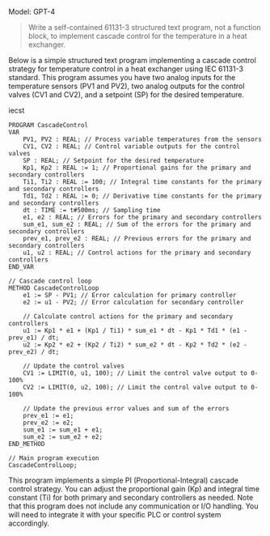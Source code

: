 Model: GPT-4

> Write a self-contained 61131-3 structured text program, not a function block, to implement cascade control for the temperature in a heat exchanger.

Below is a simple structured text program implementing a cascade control strategy for temperature control in a heat exchanger using IEC 61131-3 standard. This program assumes you have two analog inputs for the temperature sensors (PV1 and PV2), two analog outputs for the control valves (CV1 and CV2), and a setpoint (SP) for the desired temperature.

iecst

```iecst
PROGRAM CascadeControl
VAR
    PV1, PV2 : REAL; // Process variable temperatures from the sensors
    CV1, CV2 : REAL; // Control variable outputs for the control valves
    SP : REAL; // Setpoint for the desired temperature
    Kp1, Kp2 : REAL := 1; // Proportional gains for the primary and secondary controllers
    Ti1, Ti2 : REAL := 100; // Integral time constants for the primary and secondary controllers
    Td1, Td2 : REAL := 0; // Derivative time constants for the primary and secondary controllers
    dt : TIME := t#500ms; // Sampling time
    e1, e2 : REAL; // Errors for the primary and secondary controllers
    sum_e1, sum_e2 : REAL; // Sum of the errors for the primary and secondary controllers
    prev_e1, prev_e2 : REAL; // Previous errors for the primary and secondary controllers
    u1, u2 : REAL; // Control actions for the primary and secondary controllers
END_VAR

// Cascade control loop
METHOD CascadeControlLoop
    e1 := SP - PV1; // Error calculation for primary controller
    e2 := u1 - PV2; // Error calculation for secondary controller

    // Calculate control actions for the primary and secondary controllers
    u1 := Kp1 * e1 + (Kp1 / Ti1) * sum_e1 * dt - Kp1 * Td1 * (e1 - prev_e1) / dt;
    u2 := Kp2 * e2 + (Kp2 / Ti2) * sum_e2 * dt - Kp2 * Td2 * (e2 - prev_e2) / dt;

    // Update the control valves
    CV1 := LIMIT(0, u1, 100); // Limit the control valve output to 0-100%
    CV2 := LIMIT(0, u2, 100); // Limit the control valve output to 0-100%

    // Update the previous error values and sum of the errors
    prev_e1 := e1;
    prev_e2 := e2;
    sum_e1 := sum_e1 + e1;
    sum_e2 := sum_e2 + e2;
END_METHOD

// Main program execution
CascadeControlLoop;
```

This program implements a simple PI (Proportional-Integral) cascade control strategy. You can adjust the proportional gain (Kp) and integral time constant (Ti) for both primary and secondary controllers as needed. Note that this program does not include any communication or I/O handling. You will need to integrate it with your specific PLC or control system accordingly.